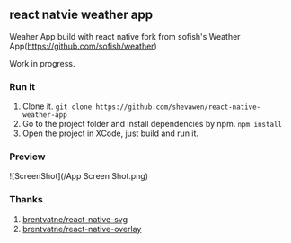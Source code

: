 ## react natvie weather app

Weaher App build with react native fork from sofish's Weather App(https://github.com/sofish/weather)

Work in progress.

### Run it

1. Clone it. `git clone https://github.com/shevawen/react-native-weather-app`
2. Go to the project folder and install dependencies by npm. `npm install`
3. Open the project in XCode, just build and run it.

### Preview

![ScreenShot](/App Screen Shot.png)

### Thanks

1. [brentvatne/react-native-svg](https://github.com/brentvatne/react-native-svg)
2. [brentvatne/react-native-overlay](https://github.com/brentvatne/react-native-overlay)
